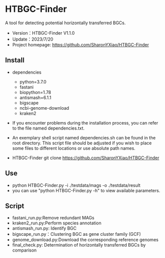 # HTBGC-Finder
A tool for detecting potential horizontally transferred BGCs.
- Version：HTBGC-Finder V1.1.0
- Update：2023/7/20
- Project homepage: https://github.com/SharonYXiao/HTBGC-Finder

## Install
- dependencies
    - python=3.7.0
    - fastani
    - biopython=1.78
    - antismash=6.1.1
    - bigscape
    - ncbi-genome-download
    - kraken2
- If you encounter problems during the installation process, you can refer to the file named dependencies.txt.
- An exemplary shell script named dependencies.sh can be found in the root directory. This script file should be adjusted if you wish to place some files to different locations or use absolute path names.

- HTBGC-Finder
git clone https://github.com/SharonYXiao/HTBGC-Finder

## Use
- python HTBGC-Finder.py -i ./testdata/mags -o ./testdata/result
- you can use "python HTBGC-Finder.py -h" to view available parameters.

## Script
-  fastani_run.py:Remove redundant MAGs
-  kraken2_run.py:Perform species annotation
-  antismash_run.py: Identify BGC
-  bigscape_run.py：Clustering BGC as gene cluster family (GCF)
-  genome_download.py:Download the corresponding reference genomes
-  final_check.py: Determination of horizontally transferred BGCs by comparison



